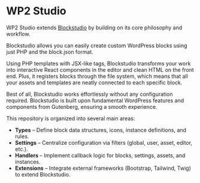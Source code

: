 # WP2 Studio

WP2 Studio extends [Blockstudio](https:///blockstudio.dev) by building on its core philosophy and workflow.

Blockstudio allows you can easily create custom WordPress blocks using just PHP and the block.json format.

Using PHP templates with JSX-like tags, Blockstudio transforms your work into interactive React components in the editor and clean HTML on the front end. Plus, it registers blocks through the file system, which means that all your assets and templates are neatly connected to each specific block.

Best of all, Blockstudio works effortlessly without any configuration required. ​Blockstudio is built upon fundamental WordPress features and components from Gutenberg, ensuring a smooth experience.

This repository is organized into several main areas:

- **Types** – Define block data structures, icons, instance definitions, and rules.
- **Settings** – Centralize configuration via filters (global, user, asset, editor, etc.).
- **Handlers** – Implement callback logic for blocks, settings, assets, and instances.
- **Extensions** – Integrate external frameworks (Bootstrap, Tailwind, Twig) to extend Blockstudio.
